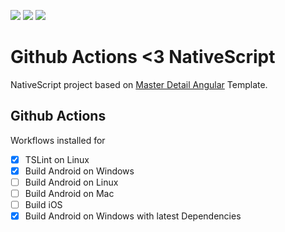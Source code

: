 ![](https://github.com/dariodomide/NativeScript-GithubActions/workflows/TSLint/badge.svg)
![](https://github.com/dariodomide/NativeScript-GithubActions/workflows/NativeScript%20Build%20Android/badge.svg)
![](https://github.com/dariodomide/NativeScript-GithubActions/workflows/NativeScript%20Build%20Android%20w%2F%20Latest/badge.svg)

# Github Actions <3 NativeScript

NativeScript project based on [Master Detail Angular](https://github.com/NativeScript/nativescript-app-templates/tree/master/packages/template-master-detail-ng) Template.

## Github Actions
Workflows installed for

- [x] TSLint on Linux
- [x] Build Android on Windows
- [ ] Build Android on Linux
- [ ] Build Android on Mac
- [ ] Build iOS
- [x] Build Android on Windows with latest Dependencies
